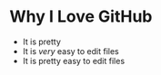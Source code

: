 # Why I Love GitHub

* It is pretty
* It is *very* easy to edit files
* It is pretty easy to edit files
